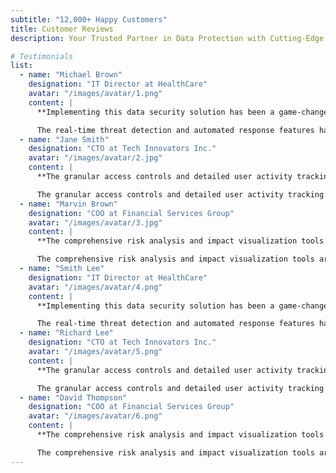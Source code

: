 ```yaml
---
subtitle: "12,000+ Happy Customers"
title: Customer Reviews
description: Your Trusted Partner in Data Protection with Cutting-Edge Solutions for <br> Comprehensive Data Security.

# Testimonials
list:
  - name: "Michael Brown"
    designation: "IT Director at HealthCare"
    avatar: "/images/avatar/1.png"
    content: |
      **Implementing this data security solution has been a game-changer for our company.**

      The real-time threat detection and automated response features have significantly reduced our risk exposure. We now feel more confident than ever about our data security posture.
  - name: "Jane Smith"
    designation: "CTO at Tech Innovators Inc."
    avatar: "/images/avatar/2.jpg"
    content: |
      **The granular access controls and detailed user activity tracking have given us unparalleled visibility.**

      The granular access controls and detailed user activity tracking have given us unparalleled visibility into our system's security. This platform has helped us maintain our data.
  - name: "Marvin Brown"
    designation: "COO at Financial Services Group"
    avatar: "/images/avatar/3.jpg"
    content: |
      **The comprehensive risk analysis and impact visualization tools are exceptional.**

      The comprehensive risk analysis and impact visualization tools are exceptional. We can quickly identify and mitigate potential threats before they become serious issues.
  - name: "Smith Lee"
    designation: "IT Director at HealthCare"
    avatar: "/images/avatar/4.png"
    content: |
      **Implementing this data security solution has been a game-changer for our company.**

      The real-time threat detection and automated response features have significantly reduced our risk exposure. We now feel more confident than ever about our data security posture.
  - name: "Richard Lee"
    designation: "CTO at Tech Innovators Inc."
    avatar: "/images/avatar/5.png"
    content: |
      **The granular access controls and detailed user activity tracking have given us unparalleled visibility.**

      The granular access controls and detailed user activity tracking have given us unparalleled visibility into our system's security. This platform has helped us maintain our data.
  - name: "David Thompson"
    designation: "COO at Financial Services Group"
    avatar: "/images/avatar/6.png"
    content: |
      **The comprehensive risk analysis and impact visualization tools are exceptional.**

      The comprehensive risk analysis and impact visualization tools are exceptional. We can quickly identify and mitigate potential threats before they become serious issues.
---
```

